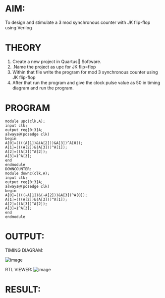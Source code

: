 # AIM:
To design and stimulate a 3 mod synchronous counter with JK flip-flop using Verilog

# THEORY
1. Create a new project in Quartus|| Software.
2. .Name the project as upc for JK flip=flop
3. Within that file write the program for mod 3 synchronous counter using JK flip-flop
4. After that run the program and give the clock pulse value as 50 in timing diagram and run
the program.

# PROGRAM
```
module upc(clk,A);
input clk;
output reg[0:3]A;
always@(posedge clk)
begin
A[0]=((((A[1])&(A[2]))&A[3])^A[0]);
A[1]=(((A[2])&(A[3]))^A[1]);
A[2]=((A[3])^A[2]);
A[3]=1^A[3];
end
endmodule
DOWNCOUNTER:
module downc(clk,A);
input clk;
output reg[0:3]A;
always@(posedge clk)
begin
A[0]=((((~A[1])&(~A[2]))&A[3])^A[0]);
A[1]=(((A[2])&(A[3]))^A[1]);
A[2]=((A[3])^A[2]);
A[3]=1^A[3];
end
endmodule
```
# OUTPUT:

TIMING DIAGRAM:

![image](https://github.com/Meetha22003992/Simulation-project--Digital-Electronics/assets/119401038/e7a33c2d-fbf2-49d8-b6a3-37e595951c7e)

RTL VIEWER:
![image](https://github.com/Meetha22003992/Simulation-project--Digital-Electronics/assets/119401038/a33b4ceb-b68e-4a9e-9b75-d32edf5ee2af)

# RESULT:
